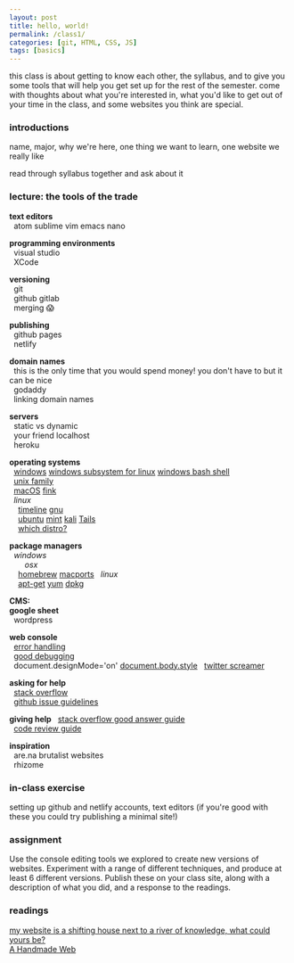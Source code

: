 ```yaml
---  
layout: post  
title: hello, world!  
permalink: /class1/  
categories: [git, HTML, CSS, JS]
tags: [basics]
---  
```

  
this class is about getting to know each other, the syllabus, and to give you some tools that will help you get set up for the rest of the semester. come with thoughts about what you're interested in, what you'd like to get out of your time in the class, and some websites you think are special.   
  
### introductions  
name, major, why we're here, one thing we want to learn, one website we really like  
  
read through syllabus together and ask about it  
  
  
### lecture: the tools of the trade  
  
**text editors**  
  atom sublime vim emacs nano  
  
**programming environments**  
  visual studio  
  XCode  
  
**versioning**  
  git  
  github gitlab  
  merging 😱  
  
**publishing**  
  github pages  
  netlify  
  
**domain names**  
  this is the only time that you would spend money! you don't have to but it can be nice  
  godaddy  
  linking domain names  
  
**servers**  
  static vs dynamic  
  your friend localhost  
  heroku  
  
**operating systems**  
  [windows](https://en.wikipedia.org/wiki/Microsoft_Windows) [windows subsystem for linux](https://en.wikipedia.org/wiki/Windows_Subsystem_for_Linux) [windows bash shell](https://www.howtogeek.com/249966/how-to-install-and-use-the-linux-bash-shell-on-windows-10/)  
  [unix family](https://en.wikipedia.org/wiki/MacOS#/media/File:Unix_timeline.en.svg)  
  [macOS](https://en.wikipedia.org/wiki/MacOS) [fink](http://www.finkproject.org/doc/users-guide/intro.php?phpLang=en#what)  
  *linux*  
    [timeline](https://upload.wikimedia.org/wikipedia/commons/1/1b/Linux_Distribution_Timeline.svg) [gnu](https://www.gnu.org)  
    [ubuntu](https://ubuntu.com/download) [mint](https://linuxmint.com) [kali](https://www.kali.org) [Tails](https://tails.boum.org)  
    [which distro?](https://www.techradar.com/best/best-linux-distros)  

**package managers**  
  *windows*  
    []()
  *osx*  
    [homebrew](https://brew.sh) [macports](https://www.macports.org)
  *linux*  
    [apt-get](https://www.computerhope.com/unix/apt-get.htm) [yum](https://access.redhat.com/articles/yum-cheat-sheet) [dpkg](https://www.cyberciti.biz/howto/question/linux/dpkg-cheat-sheet.php)  


**CMS:  
google sheet**  
  wordpress  

**web console**  
  [error handling]()  
  [good debugging](https://medium.com/appsflyer/10-tips-for-javascript-debugging-like-a-pro-with-console-7140027eb5f6)  
  document.designMode='on' [document.body.style](https://www.w3schools.com/jsref/dom_obj_style.asp) 
  [twitter screamer](https://twitter.com/bcrypt/status/928036206092439555?s=20)  

**asking for help**  
  [stack overflow](https://stackoverflow.com/help/how-to-ask)  
  [github issue guidelines](https://github.com/necolas/issue-guidelines/blob/master/CONTRIBUTING.md)  

**giving help**
  [stack overflow good answer guide](https://stackoverflow.com/help/how-to-answer)  
  [code review guide](https://google.github.io/eng-practices/review/reviewer/standard.html)  

**inspiration**  
  are.na brutalist websites  
  rhizome  

### in-class exercise  
setting up github and netlify accounts, text editors (if you're good with these you could try publishing a minimal site!)  
  
### assignment  
Use the console editing tools we explored to create new versions of websites. Experiment with a range of different techniques, and produce at least 6 different versions. Publish these on your class site, along with a description of what you did, and a response to the readings.

### readings
[my website is a shifting house next to a river of knowledge, what could yours be?](https://thecreativeindependent.com/people/laurel-schwulst-my-website-is-a-shifting-house-next-to-a-river-of-knowledge-what-could-yours-be/)  
[A Handmade Web](http://luckysoap.com/statements/handmadeweb.html)  

